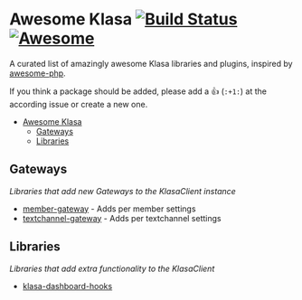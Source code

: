 # Awesome Klasa [![Build Status](https://api.travis-ci.org/h4cc/awesome-klasa.svg?branch=master)](https://travis-ci.org/kyranet/awesome-klasa) [![Awesome](https://cdn.rawgit.com/sindresorhus/awesome/d7305f38d29fed78fa85652e3a63e154dd8e8829/media/badge.svg)](https://github.com/sindresorhus/awesome)
A curated list of amazingly awesome Klasa libraries and plugins, inspired by [awesome-php](https://github.com/ziadoz/awesome-php).

If you think a package should be added, please add a :+1: (`:+1:`) at the according issue or create a new one.

- [Awesome Klasa](#awesome-klasa)
    - [Gateways](#gateways)
	- [Libraries](#libraries)

## Gateways
*Libraries that add new Gateways to the KlasaClient instance*

* [member-gateway](https://github.com/dirigeants/klasa-member-gateway) - Adds per member settings
* [textchannel-gateway](https://github.com/1Conan/klasa-textchannel-gateway) - Adds per textchannel settings

## Libraries
*Libraries that add extra functionality to the KlasaClient*

* [klasa-dashboard-hooks](https://github.com/dirigeants/klasa-dashboard-hooks)
